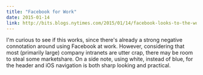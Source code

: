 ```yaml
---
title: "Facebook for Work"
date: 2015-01-14
link: http://bits.blogs.nytimes.com/2015/01/14/facebook-looks-to-the-workplace-for-future-growth/
---
```

 I'm curious to see if this works, since there's already a strong negative connotation around using Facebook at work. However, considering that most (primarily large) company intranets are utter crap, there may be room to steal some marketshare. On a side note, using white, instead of blue, for the header and iOS navigation is both sharp looking and practical.
